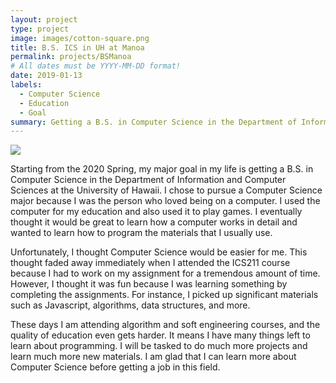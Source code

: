 ```yaml
---
layout: project
type: project
image: images/cotton-square.png
title: B.S. ICS in UH at Manoa
permalink: projects/BSManoa
# All dates must be YYYY-MM-DD format!
date: 2019-01-13
labels:
  - Computer Science
  - Education
  - Goal
summary: Getting a B.S. in Computer Science in the Department of Information and Computer Sciences at the University of Hawaii.
---
```


<img class="ui image" src="{{ site.baseurl }}/images/University_of_Hawaii.png">


Starting from the 2020 Spring, my major goal in my life is getting a B.S. in Computer Science in the Department of Information and Computer Sciences at the University of Hawaii. I chose to pursue a Computer Science major because I was the person who loved being on a computer. I used the computer for my education and also used it to play games. I eventually thought it would be great to learn how a computer works in detail and wanted to learn how to program the materials that I usually use.

Unfortunately, I thought Computer Science would be easier for me. This thought faded away immediately when I attended the ICS211 course because I had to work on my assignment for a tremendous amount of time. However, I thought it was fun because I was learning something by completing the assignments. For instance, I picked up significant materials such as Javascript, algorithms, data structures, and more. 

These days I am attending algorithm and soft engineering courses, and the quality of education even gets harder. It means I have many things left to learn about programming. I will be tasked to do much more projects and learn much more new materials. I am glad that I can learn more about Computer Science before getting a job in this field. 

